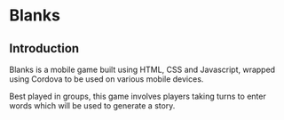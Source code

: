 # Blanks

## Introduction

Blanks is a mobile game built using HTML, CSS and Javascript, wrapped using Cordova to be used on various mobile devices.

Best played in groups, this game involves players taking turns to enter words which will be used to generate a story.
